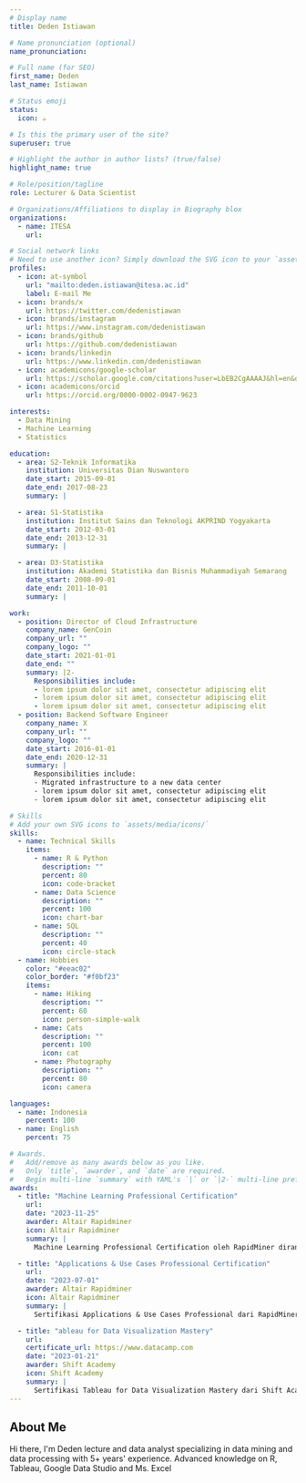 ```yaml
---
# Display name
title: Deden Istiawan

# Name pronunciation (optional)
name_pronunciation:

# Full name (for SEO)
first_name: Deden
last_name: Istiawan

# Status emoji
status:
  icon: ☕️

# Is this the primary user of the site?
superuser: true

# Highlight the author in author lists? (true/false)
highlight_name: true

# Role/position/tagline
role: Lecturer & Data Scientist

# Organizations/Affiliations to display in Biography blox
organizations:
  - name: ITESA
    url:

# Social network links
# Need to use another icon? Simply download the SVG icon to your `assets/media/icons/` folder.
profiles:
  - icon: at-symbol
    url: "mailto:deden.istiawan@itesa.ac.id"
    label: E-mail Me
  - icon: brands/x
    url: https://twitter.com/dedenistiawan
  - icon: brands/instagram
    url: https://www.instagram.com/dedenistiawan
  - icon: brands/github
    url: https://github.com/dedenistiawan
  - icon: brands/linkedin
    url: https://www.linkedin.com/dedenistiawan
  - icon: academicons/google-scholar
    url: https://scholar.google.com/citations?user=LbEB2CgAAAAJ&hl=en&oi=ao
  - icon: academicons/orcid
    url: https://orcid.org/0000-0002-0947-9623

interests:
  - Data Mining
  - Machine Learning
  - Statistics

education:
  - area: S2-Teknik Informatika
    institution: Universitas Dian Nuswantoro
    date_start: 2015-09-01
    date_end: 2017-08-23
    summary: |

  - area: S1-Statistika
    institution: Institut Sains dan Teknologi AKPRIND Yogyakarta
    date_start: 2012-03-01
    date_end: 2013-12-31
    summary: |

  - area: D3-Statistika
    institution: Akademi Statistika dan Bisnis Muhammadiyah Semarang
    date_start: 2008-09-01
    date_end: 2011-10-01
    summary: |

work:
  - position: Director of Cloud Infrastructure
    company_name: GenCoin
    company_url: ""
    company_logo: ""
    date_start: 2021-01-01
    date_end: ""
    summary: |2-
      Responsibilities include:
      - lorem ipsum dolor sit amet, consectetur adipiscing elit
      - lorem ipsum dolor sit amet, consectetur adipiscing elit
      - lorem ipsum dolor sit amet, consectetur adipiscing elit
  - position: Backend Software Engineer
    company_name: X
    company_url: ""
    company_logo: ""
    date_start: 2016-01-01
    date_end: 2020-12-31
    summary: |
      Responsibilities include:
      - Migrated infrastructure to a new data center
      - lorem ipsum dolor sit amet, consectetur adipiscing elit
      - lorem ipsum dolor sit amet, consectetur adipiscing elit

# Skills
# Add your own SVG icons to `assets/media/icons/`
skills:
  - name: Technical Skills
    items:
      - name: R & Python
        description: ""
        percent: 80
        icon: code-bracket
      - name: Data Science
        description: ""
        percent: 100
        icon: chart-bar
      - name: SQL
        description: ""
        percent: 40
        icon: circle-stack
  - name: Hobbies
    color: "#eeac02"
    color_border: "#f0bf23"
    items:
      - name: Hiking
        description: ""
        percent: 60
        icon: person-simple-walk
      - name: Cats
        description: ""
        percent: 100
        icon: cat
      - name: Photography
        description: ""
        percent: 80
        icon: camera

languages:
  - name: Indonesia
    percent: 100
  - name: English
    percent: 75

# Awards.
#   Add/remove as many awards below as you like.
#   Only `title`, `awarder`, and `date` are required.
#   Begin multi-line `summary` with YAML's `|` or `|2-` multi-line prefix and indent 2 spaces below.
awards:
  - title: "Machine Learning Professional Certification"
    url:
    date: "2023-11-25"
    awarder: Altair Rapidminer
    icon: Altair Rapidminer
    summary: |
      Machine Learning Professional Certification oleh RapidMiner dirancang untuk menguji dan mengakui keahlian profesional dalam menerapkan teknik machine learning menggunakan platform RapidMiner. Sertifikasi ini mencakup kemampuan untuk membangun, mengoptimalkan, dan mengevaluasi model machine learning, serta mengintegrasikan model ke dalam proses analitik bisnis. Peserta diharapkan memiliki pemahaman mendalam tentang algoritma machine learning, preprocessing data, evaluasi kinerja model, dan automasi analitik. Sertifikasi ini ideal untuk data scientist, analis data, dan profesional yang ingin memvalidasi keterampilan mereka di bidang machine learning dengan alat canggih RapidMiner.

  - title: "Applications & Use Cases Professional Certification"
    url:
    date: "2023-07-01"
    awarder: Altair Rapidminer
    icon: Altair Rapidminer
    summary: |
      Sertifikasi Applications & Use Cases Professional dari RapidMiner dirancang untuk menguji dan memvalidasi kemampuan peserta dalam memahami serta menerapkan analisis data dalam konteks dunia nyata. Sertifikasi ini berfokus pada pengembangan wawasan berbasis data melalui eksplorasi, persiapan, serta analisis data menggunakan RapidMiner, dengan penekanan pada skenario dan kasus penggunaan profesional.

  - title: "ableau for Data Visualization Mastery"
    url:
    certificate_url: https://www.datacamp.com
    date: "2023-01-21"
    awarder: Shift Academy
    icon: Shift Academy
    summary: |
      Sertifikasi Tableau for Data Visualization Mastery dari Shift Academy adalah bukti kompetensi profesional dalam menguasai Tableau, salah satu perangkat lunak visualisasi data terkemuka di dunia. Program ini dirancang untuk membekali peserta dengan kemampuan mendalam dalam membuat visualisasi interaktif, dashboard, serta analisis data yang efektif untuk mendukung pengambilan keputusan bisnis.
---
```


## About Me

Hi there, I'm Deden lecture and data analyst specializing in data mining and data processing with 5+ years' experience. Advanced knowledge on R, Tableau, Google Data Studio and Ms. Excel

